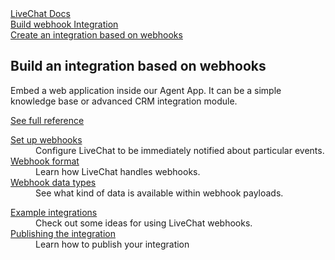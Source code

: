 <section class="docs-full-desc">
	<div class="content">
		<div class="content-column">
			<div class="docs-covers">
				<a href="/build-integration" class="docs-cover violet" data-color="#9473dd">
					<div class="docs-cover-header">LiveChat Docs</div>
					<div class="docs-cover-title">Build webhook <span class="docs-cover-underline">Integration</span></div>
					<div class="docs-cover-subtitle">Create an integration based on webhooks</div>
				</a>
				<div class="docs-cover-intro">
					<h2>Build an integration based on webhooks</h2>
					<p>Embed a web application inside our Agent App. It can be a simple knowledge base or advanced CRM integration module. </p>
					<a href="/build-integration/" class="cta violet">See full reference</a>
				</div>
			</div>
		</div>
		<div class="content-column">
			<div class="docs-covers">
				<dl class="docs-sections violet">
					<dt><a href="/build-integration/#webhooks">Set up webhooks</a></dt>
					<dd>Configure LiveChat to be immediately notified about particular events.</dd>
					<dt><a href="/build-integration/#webhook-format">Webhook format</a></dt>
					<dd>Learn how LiveChat handles webhooks.</dd>
					<dt><a href="/build-integration/#webhook-data-types">Webhook data types</a></dt>
					<dd>See what kind of data is available within webhook payloads.</dd>
				</dl>
				<dl class="docs-sections violet">
					<dt><a href="/build-integration/#example-integrations">Example integrations</a></dt>
					<dd>Check out some ideas for using LiveChat webhooks.</dd>
					<dt><a href="/build-integration/#publish-your-integration">Publishing the integration</a></dt>
					<dd>Learn how to publish your integration</dd>
				</dl>
			</div>
		</div>
	</div>
</section>
